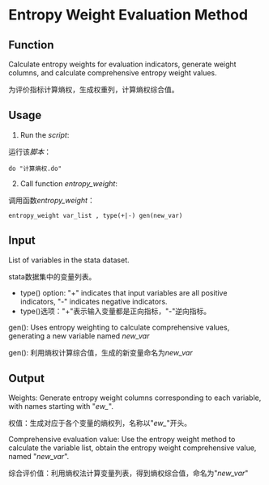 # Entropy Weight Evaluation Method

## Function
Calculate entropy weights for evaluation indicators, generate weight columns, and calculate comprehensive entropy weight values.

为评价指标计算熵权，生成权重列，计算熵权综合值。

## Usage
1. Run the *script*:

运行该*脚本*：
```
do "计算熵权.do"
```
2. Call function *entropy_weight*:

调用函数*entropy_weight*：
```
entropy_weight var_list , type(+|-) gen(new_var)
```

## Input
List of variables in the stata dataset.

stata数据集中的变量列表。

- type() option: "+" indicates that input variables are all positive indicators, "-" indicates negative indicators.
- type()选项："+"表示输入变量都是正向指标，"-"逆向指标。

gen(): Uses entropy weighting to calculate comprehensive values, generating a new variable named *new_var*

gen(): 利用熵权计算综合值，生成的新变量命名为*new_var*
 
## Output
Weights: Generate entropy weight columns corresponding to each variable, with names starting with "*ew_*".

权值：生成对应于各个变量的熵权列，名称以"*ew_*"开头。
  
Comprehensive evaluation value: Use the entropy weight method to calculate the variable list, obtain the entropy weight comprehensive value, named "*new_var*".

综合评价值：利用熵权法计算变量列表，得到熵权综合值，命名为"*new_var*"
